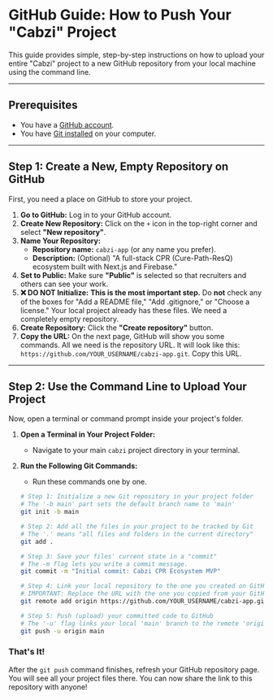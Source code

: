 # GitHub Guide: How to Push Your "Cabzi" Project

This guide provides simple, step-by-step instructions on how to upload your entire "Cabzi" project to a new GitHub repository from your local machine using the command line.

---

## Prerequisites

*   You have a [GitHub account](https://github.com/signup).
*   You have [Git installed](https://git-scm.com/downloads) on your computer.

---

## Step 1: Create a New, Empty Repository on GitHub

First, you need a place on GitHub to store your project.

1.  **Go to GitHub:** Log in to your GitHub account.
2.  **Create New Repository:** Click on the `+` icon in the top-right corner and select **"New repository"**.
3.  **Name Your Repository:**
    *   **Repository name:** `cabzi-app` (or any name you prefer).
    *   **Description:** (Optional) "A full-stack CPR (Cure-Path-ResQ) ecosystem built with Next.js and Firebase."
4.  **Set to Public:** Make sure **"Public"** is selected so that recruiters and others can see your work.
5.  **❌ DO NOT Initialize:** **This is the most important step.** Do **not** check any of the boxes for "Add a README file," "Add .gitignore," or "Choose a license." Your local project already has these files. We need a completely empty repository.
6.  **Create Repository:** Click the **"Create repository"** button.
7.  **Copy the URL:** On the next page, GitHub will show you some commands. All we need is the repository URL. It will look like this: `https://github.com/YOUR_USERNAME/cabzi-app.git`. Copy this URL.

---

## Step 2: Use the Command Line to Upload Your Project

Now, open a terminal or command prompt inside your project's folder.

1.  **Open a Terminal in Your Project Folder:**
    *   Navigate to your main `cabzi` project directory in your terminal.

2.  **Run the Following Git Commands:**
    *   Run these commands one by one.

    ```bash
    # Step 1: Initialize a new Git repository in your project folder
    # The '-b main' part sets the default branch name to 'main'
    git init -b main

    # Step 2: Add all the files in your project to be tracked by Git
    # The '.' means "all files and folders in the current directory"
    git add .

    # Step 3: Save your files' current state in a "commit"
    # The -m flag lets you write a commit message.
    git commit -m "Initial commit: Cabzi CPR Ecosystem MVP"

    # Step 4: Link your local repository to the one you created on GitHub
    # IMPORTANT: Replace the URL with the one you copied from your GitHub page.
    git remote add origin https://github.com/YOUR_USERNAME/cabzi-app.git

    # Step 5: Push (upload) your committed code to GitHub
    # The '-u' flag links your local 'main' branch to the remote 'origin/main' branch
    git push -u origin main
    ```

### That's It!

After the `git push` command finishes, refresh your GitHub repository page. You will see all your project files there. You can now share the link to this repository with anyone!
